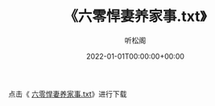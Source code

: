 ﻿---
title:  《六零悍妻养家事.txt》
date:   2022-01-01T00:00:00+00:00
author: 听松阁
layout: post
permalink: /六零悍妻养家事/
categories: 小说
tags: [小说]
---

点击《 [六零悍妻养家事.txt](http://img.660000.xyz/bookstukust/book/bntxt/10/六零悍妻养家事.txt)》进行下载